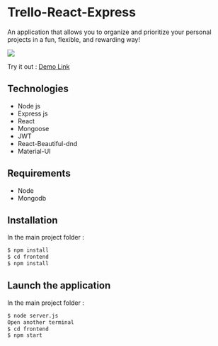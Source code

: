 # Trello-React-Express
An application that allows you to organize and prioritize your personal projects in a fun, flexible, and rewarding way!

![](https://i.gyazo.com/b595258ac4ec290022fa969bd9e92c20.gif)

Try it out :  [Demo Link](https://trello-projects-app.herokuapp.com/)

## Technologies
- Node js
- Express js
- React
- Mongoose
- JWT
- React-Beautiful-dnd
- Material-UI

## Requirements
- Node 
- Mongodb
## Installation
In the main project folder :
```sh
$ npm install
$ cd frontend
$ npm install
```

## Launch the application
In the main project folder :
```sh
$ node server.js
Open another terminal
$ cd frontend
$ npm start
```
